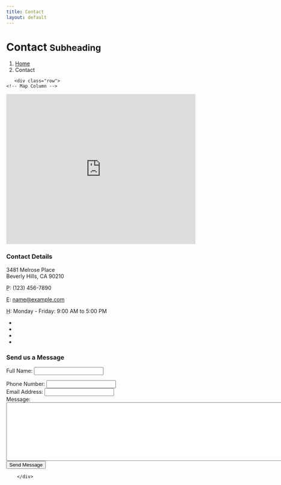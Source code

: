 ```yaml
---
title: Contact
layout: default
---
```

<div class="row">
 <div class="col-lg-12">
  <h1 class="page-header">Contact
   <small>Subheading</small>
   </h1>
     <ol class="breadcrumb">
    <li><a href="/index.html">Home</a>
          </li>
   <li class="active">Contact</li>
</ol>
</div>
  </div>
 <!-- /.row -->

<!-- Content Row -->
       <div class="row">
    <!-- Map Column -->
   <div class="col-md-8">
       <!-- Embedded Google Map -->
  <iframe width="100%" height="400px" frameborder="0" scrolling="no" marginheight="0" marginwidth="0" src="http://maps.google.com/maps?hl=en&amp;ie=UTF8&amp;ll=37.0625,-95.677068&amp;spn=56.506174,79.013672&amp;t=m&amp;z=4&amp;output=embed"></iframe>
     </div>
 <!-- Contact Details Column -->
    <div class="col-md-4">
   <h3>Contact Details</h3>
      <p>
      3481 Melrose Place<br>Beverly Hills, CA 90210<br>
        </p>
  <p><i class="fa fa-phone"></i> 
        <abbr title="Phone">P</abbr>: (123) 456-7890</p>
     <p><i class="fa fa-envelope-o"></i> 
     <abbr title="Email">E</abbr>: <a href="mailto:name@example.com">name@example.com</a>
    </p>
 <p><i class="fa fa-clock-o"></i> 
  <abbr title="Hours">H</abbr>: Monday - Friday: 9:00 AM to 5:00 PM</p>
 <ul class="list-unstyled list-inline list-social-icons">
   <li>
   <a href="#"><i class="fa fa-facebook-square fa-2x"></i></a>
     </li>
           <li>
  <a href="#"><i class="fa fa-linkedin-square fa-2x"></i></a>
      </li>
        <li>
<a href="#"><i class="fa fa-twitter-square fa-2x"></i></a>
  </li>
<li>
 <a href="#"><i class="fa fa-google-plus-square fa-2x"></i></a>
      </li>
      </ul>
            </div>
        </div>
        <!-- /.row -->

  <!-- Contact Form -->
  <!-- In order to set the email address and subject line for the contact form go to the bin/contact_me.php file. -->
 <div class="row">
  <div class="col-md-8">
     <h3>Send us a Message</h3>
      <form name="sentMessage" id="contactForm" novalidate>
 <div class="control-group form-group">
     <div class="controls">
  <label>Full Name:</label>
   <input type="text" class="form-control" id="name" required data-validation-required-message="Please enter your name.">
    <p class="help-block"></p>
            </div>
                    </div>
                    <div class="control-group form-group">
                        <div class="controls">
                            <label>Phone Number:</label>
                            <input type="tel" class="form-control" id="phone" required data-validation-required-message="Please enter your phone number.">
                        </div>
                    </div>
                    <div class="control-group form-group">
                        <div class="controls">
                            <label>Email Address:</label>
                            <input type="email" class="form-control" id="email" required data-validation-required-message="Please enter your email address.">
                        </div>
                    </div>
                    <div class="control-group form-group">
                        <div class="controls">
                            <label>Message:</label>
                            <textarea rows="10" cols="100" class="form-control" id="message" required data-validation-required-message="Please enter your message" maxlength="999" style="resize:none"></textarea>
                        </div>
                    </div>
                    <div id="success"></div>
                    <!-- For success/fail messages -->
                    <button type="submit" class="btn btn-primary">Send Message</button>
                </form>
            </div>

        </div>
</div>
        <!-- /.row -->

